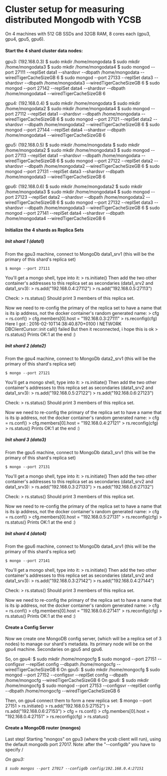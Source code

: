 # Cluster setup for measuring distributed Mongodb with YCSB 

On 4 machines with 512 GB SSDs and 32GB RAM, 8 cores each (gpu3, gpu4, gpu5, gpu6).

#### Start the 4 shard cluster data nodes:

gpu3: (192.168.0.3)
$ sudo mkdir /home/mongodata
$ sudo mkdir /home/mongodata3
$ sudo mkdir /home/mongodata4
$ sudo mongod --port 27111 --replSet data1 --shardsvr --dbpath /home/mongodata --wiredTigerCacheSizeGB 6
$ sudo mongod --port 27133 --replSet data3 --shardsvr --dbpath /home/mongodata3 --wiredTigerCacheSizeGB 6
$ sudo mongod --port 27142 --replSet data4 --shardsvr --dbpath /home/mongodata4 --wiredTigerCacheSizeGB 6

gpu4: (192.168.0.4)
$ sudo mkdir /home/mongodata
$ sudo mkdir /home/mongodata2
$ sudo mkdir /home/mongodata4
$ sudo mongod --port 27112 --replSet data1 --shardsvr --dbpath /home/mongodata --wiredTigerCacheSizeGB 6
$ sudo mongod --port 27121 --replSet data2 --shardsvr --dbpath /home/mongodata2 --wiredTigerCacheSizeGB 6
$ sudo mongod --port 27144 --replSet data4 --shardsvr --dbpath /home/mongodata4 --wiredTigerCacheSizeGB 6

gpu5: (192.168.0.5)
$ sudo mkdir /home/mongodata
$ sudo mkdir /home/mongodata2
$ sudo mkdir /home/mongodata3
$ sudo mongod --port 27113 --replSet data1 --shardsvr --dbpath /home/mongodata --wiredTigerCacheSizeGB 6
$ sudo mongod --port 27122 --replSet data2 --shardsvr --dbpath /home/mongodata2 --wiredTigerCacheSizeGB 6
$ sudo mongod --port 27131 --replSet data3 --shardsvr --dbpath /home/mongodata3 --wiredTigerCacheSizeGB 6

gpu6: (192.168.0.6)
$ sudo mkdir /home/mongodata2
$ sudo mkdir /home/mongodata3
$ sudo mkdir /home/mongodata4
$ sudo mongod --port 27123 --replSet data2 --shardsvr --dbpath /home/mongodata2 --wiredTigerCacheSizeGB 6
$ sudo mongod --port 27132 --replSet data3 --shardsvr --dbpath /home/mongodata3 --wiredTigerCacheSizeGB 6
$ sudo mongod --port 27141 --replSet data4 --shardsvr --dbpath /home/mongodata4 --wiredTigerCacheSizeGB 6


#### Initialize the 4 shards as Replica Sets

##### Init shard 1 (data1)

From the gpu3 machine, connect to MongoDb data1_srv1 (this will be the primary of this shard's replica set)

    $ mongo --port 27111

You'll get a mongo shell, type into it: 
    > rs.initiate()
Then add the two other container's addresses to this replica set as secondaries (data1_srv2 and data1_srv3):
    > rs.add("192.168.0.4:27112")
    > rs.add("192.168.0.5:27113")
    
Check: 
    > rs.status()
Should print 3 members of this replica set.

Now we need to re-config the primary of the replica set to have a name that is its ip address, not the docker container's random generated name:
    > cfg = rs.conf()
    > cfg.members[0].host = "192.168.0.3:27111"
    > rs.reconfig(cfg)
Here I got :
    2016-02-10T14:38:40.870+0100 I NETWORK  DBClientCursor::init call() failed
But then it reconnected, i hope this is ok
    > rs.status()
Prints OK:1 at the end :)

##### Init shard 2 (data2)

From the gpu4 machine, connect to MongoDb data2_srv1 (this will be the primary of this shard's replica set)

    $ mongo --port 27121

You'll get a mongo shell, type into it: 
    > rs.initiate()
Then add the two other container's addresses to this replica set as secondaries (data1_srv2 and data1_srv3):
    > rs.add("192.168.0.5:27122")
    > rs.add("192.168.0.6:27123")
    
Check: 
    > rs.status()
Should print 3 members of this replica set.

Now we need to re-config the primary of the replica set to have a name that is its ip address, not the docker container's random generated name:
    > cfg = rs.conf()
    > cfg.members[0].host = "192.168.0.4:27121"
    > rs.reconfig(cfg)
    > rs.status()
Prints OK:1 at the end :)

##### Init shard 3 (data3)

From the gpu5 machine, connect to MongoDb data3_srv1 (this will be the primary of this shard's replica set)

    $ mongo --port 27131

You'll get a mongo shell, type into it: 
    > rs.initiate()
Then add the two other container's addresses to this replica set as secondaries (data1_srv2 and data1_srv3):
    > rs.add("192.168.0.3:27133")
    > rs.add("192.168.0.6:27132")
    
Check: 
    > rs.status()
Should print 3 members of this replica set.

Now we need to re-config the primary of the replica set to have a name that is its ip address, not the docker container's random generated name:
    > cfg = rs.conf()
    > cfg.members[0].host = "192.168.0.5:27131"
    > rs.reconfig(cfg)
    > rs.status()
Prints OK:1 at the end :)

##### Init shard 4 (data4)

From the gpu6 machine, connect to MongoDb data4_srv1 (this will be the primary of this shard's replica set)

    $ mongo --port 27141

You'll get a mongo shell, type into it: 
    > rs.initiate()
Then add the two other container's addresses to this replica set as secondaries (data1_srv2 and data1_srv3):
    > rs.add("192.168.0.3:27142")
    > rs.add("192.168.0.4:27144")
    
Check: 
    > rs.status()
Should print 3 members of this replica set.

Now we need to re-config the primary of the replica set to have a name that is its ip address, not the docker container's random generated name:
    > cfg = rs.conf()
    > cfg.members[0].host = "192.168.0.6:27141"
    > rs.reconfig(cfg)
    > rs.status()
Prints OK:1 at the end :)


#### Create a Config Server

Now we create one MongoDB config server, (which will be a replica set of 3 nodes) to manage our shard's metadata. 
Its primary node will be on the gpu4 machine. Secondaries on gpu5 and gpu6.

So, on gpu4:
    $ sudo mkdir /home/mongocfg
    $ sudo mongod --port 27151 --configsvr --replSet config --dbpath /home/mongocfg --wiredTigerCacheSizeGB 6
On gpu5:
    $ sudo mkdir /home/mongocfg
    $ sudo mongod --port 27152 --configsvr --replSet config --dbpath /home/mongocfg --wiredTigerCacheSizeGB 6
On gpu6:
    $ sudo mkdir /home/mongocfg
    $ sudo mongod --port 27153 --configsvr --replSet config --dbpath /home/mongocfg --wiredTigerCacheSizeGB 6
 
Then, on gpu4 connect them to form a new replica set:
    $ mongo --port 27151
    > rs.initiate()
    > rs.add("192.168.0.5:27152")
    > rs.add("192.168.0.6:27153")
    > cfg = rs.conf()
    > cfg.members[0].host = "192.168.0.4:27151"
    > rs.reconfig(cfg)
    > rs.status()
    
    
#### Create a MongoDB router (mongos)

Last step! Starting "mongos" on gpu3 (where the ycsb client will run), using the default mongodb port 27017.
Note: after the "--configdb" you have to specify <replica set name of the config server>/<address of one member of the config server Replica Set>

On gpu3:

    $ sudo mongos --port 27017 --configdb config/192.168.0.4:27151




    
    
    
    